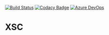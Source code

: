 [![Build Status](https://travis-ci.org/DOCGroup/XSC.svg?branch=master)](https://travis-ci.org/DOCGroup/XSC)
[![Codacy Badge](https://api.codacy.com/project/badge/Grade/9e0d085c87c244548220124dac704661)](https://www.codacy.com/app/DOCGroup/XSC?utm_source=github.com&amp;utm_medium=referral&amp;utm_content=DOCGroup/XSC&amp;utm_campaign=Badge_Grade)
[![Azure DevOps](https://dev.azure.com/docgroup/XSC/_apis/build/status/DOCGroup.XSC)](https://dev.azure.com/docgroup/XSC/_build/latest?definitionId=1)


# XSC #
